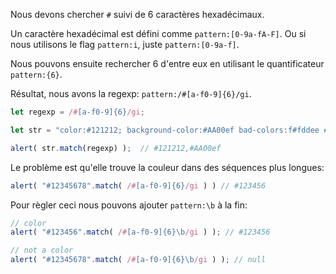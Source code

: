 Nous devons chercher `#` suivi de 6 caractères hexadécimaux.

Un caractère hexadécimal est défini comme `pattern:[0-9a-fA-F]`. Ou si nous utilisons le flag `pattern:i`, juste  `pattern:[0-9a-f]`.

Nous pouvons ensuite rechercher 6 d'entre eux en utilisant le quantificateur `pattern:{6}`.

Résultat, nous avons la regexp: `pattern:/#[a-f0-9]{6}/gi`.

```js run
let regexp = /#[a-f0-9]{6}/gi;

let str = "color:#121212; background-color:#AA00ef bad-colors:f#fddee #fd2"

alert( str.match(regexp) );  // #121212,#AA00ef
```

Le problème est qu'elle trouve la couleur dans des séquences plus longues:

```js run
alert( "#12345678".match( /#[a-f0-9]{6}/gi ) ) // #123456
```

Pour règler ceci nous pouvons ajouter `pattern:\b` à la fin:

```js run
// color
alert( "#123456".match( /#[a-f0-9]{6}\b/gi ) ); // #123456

// not a color
alert( "#12345678".match( /#[a-f0-9]{6}\b/gi ) ); // null
```
